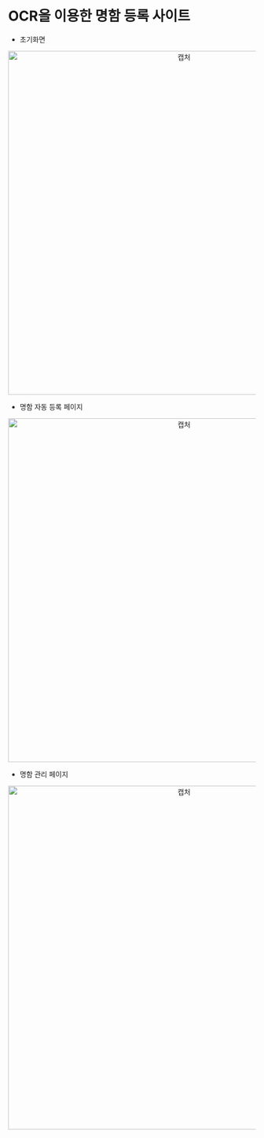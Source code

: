 # OCR을 이용한 명함 등록 사이트


- 초기화면
  
<p align="center"><img width="700" alt="캡처" src="https://github.com/KKKJJJSSS/BusinessCard/assets/118191869/86713abb-1a5f-4630-9750-082a3a1dcaec"></p>

- 명함 자동 등록 페이지

<p align="center"><img width="700" alt="캡처" src="https://github.com/KKKJJJSSS/BusinessCard/assets/118191869/49e14f69-e00c-4954-8f2d-5f9c0d1d3a67"></p>	

- 명함 관리 페이지

<p align="center"><img width="700" alt="캡처" src="https://github.com/KKKJJJSSS/BusinessCard/assets/118191869/779688b2-2ba4-47cb-8ea7-6136cd3ea63d"></p>	
